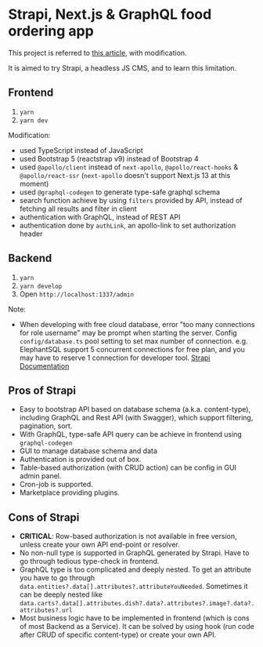 # Strapi, Next.js & GraphQL food ordering app

This project is referred to [this article](https://strapi.io/blog/nextjs-react-hooks-strapi-food-app-1), with modification.

It is aimed to try Strapi, a headless JS CMS, and to learn this limitation.

## Frontend

1. `yarn`
2. `yarn dev`

Modification:

- used TypeScript instead of JavaScript
- used Bootstrap 5 (reactstrap v9) instead of Bootstrap 4
- used `@apollo/client` instead of `next-apollo`, `@apollo/react-hooks` & `@apollo/react-ssr` (`next-apollo` doesn't support Next.js 13 at this moment)
- used `@graphql-codegen` to generate type-safe graphql schema
- search function achieve by using `filters` provided by API, instead of fetching all results and filter in client
- authentication with GraphQL, instead of REST API
- authentication done by `authLink`, an apollo-link to set authorization header

## Backend

1. `yarn`
2. `yarn develop`
3. Open `http://localhost:1337/admin`

Note:

- When developing with free cloud database, error "too many connections for role username" may be prompt when starting the server. Config `config/database.ts` pool setting to set max number of connection. e.g. ElephantSQL support 5 concurrent connections for free plan, and you may have to reserve 1 connection for developer tool. [Strapi Documentation](https://docs.strapi.io/developer-docs/latest/setup-deployment-guides/configurations/required/databases.html#configuration-structure)

## Pros of Strapi

- Easy to bootstrap API based on database schema (a.k.a. content-type), including GraphQL and Rest API (with Swagger), which support filtering, pagination, sort.
- With GraphQL, type-safe API query can be achieve in frontend using `graphql-codegen`
- GUI to manage database schema and data
- Authentication is provided out of box.
- Table-based authorization (with CRUD action) can be config in GUI admin panel.
- Cron-job is supported.
- Marketplace providing plugins.

## Cons of Strapi

- **CRITICAL**: Row-based authorization is not available in free version, unless create your own API end-point or resolver.
- No non-null type is supported in GraphQL generated by Strapi. Have to go through tedious type-check in frontend.
- GraphQL type is too complicated and deeply nested. To get an attribute you have to go through `data.entities?.data[].attributes?.attributeYouNeeded`. Sometimes it can be deeply nested like `data.carts?.data[].attributes.dish?.data?.attributes?.image?.data?.attributes?.url`
- Most business logic have to be implemented in frontend (which is cons of most Backend as a Service). It can be solved by using hook (run code after CRUD of specific content-type) or create your own API.
